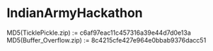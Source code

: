 # IndianArmyHackathon
MD5(TicklePickle.zip) := c6af97eac11c457316a39e44d7d0e13a
MD5(Buffer_Overflow.zip) := 8c4215cfe427e964e0bbab9376dacc51
